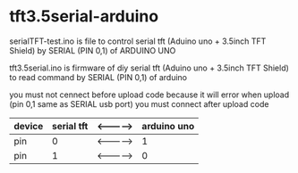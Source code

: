 # tft3.5serial-arduino

serialTFT-test.ino is file to control serial tft (Aduino uno + 3.5inch TFT Shield) by SERIAL (PIN 0,1) of ARDUINO UNO 

tft3.5serial.ino is firmware of diy serial tft (Aduino uno + 3.5inch TFT Shield) to read command by SERIAL (PIN 0,1) of arduino


you must not cennect before upload code because it will error when upload (pin 0,1 same as SERIAL usb port) you must connect after upload code

device | serial tft | <-----> | arduino uno 
--- | --- | --- | ---
pin | 0 | <-----> | 1 
pin | 1 | <-----> | 0

